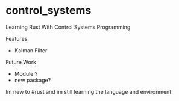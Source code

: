 # control_systems
Learning Rust With Control Systems Programming

Features 
- Kalman Filter

Future Work 
- Module ?
- new package? 

Im new to #rust and im still learning the language and environment. 


